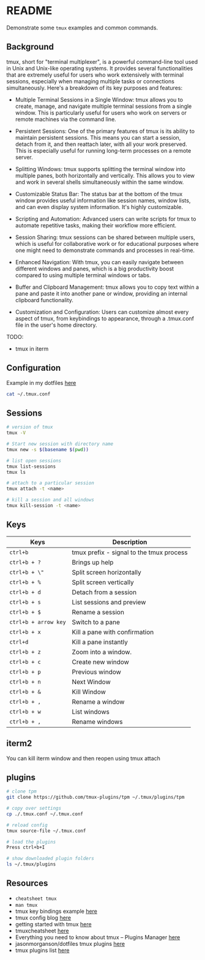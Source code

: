 # README

Demonstrate some `tmux` examples and common commands.  

## Background

tmux, short for "terminal multiplexer", is a powerful command-line tool used in Unix and Unix-like operating systems. It provides several functionalities that are extremely useful for users who work extensively with terminal sessions, especially when managing multiple tasks or connections simultaneously. Here's a breakdown of its key purposes and features:  

* Multiple Terminal Sessions in a Single Window: tmux allows you to create, manage, and navigate multiple terminal sessions from a single window. This is particularly useful for users who work on servers or remote machines via the command line.  

* Persistent Sessions: One of the primary features of tmux is its ability to maintain persistent sessions. This means you can start a session, detach from it, and then reattach later, with all your work preserved. This is especially useful for running long-term processes on a remote server.  

* Splitting Windows: tmux supports splitting the terminal window into multiple panes, both horizontally and vertically. This allows you to view and work in several shells simultaneously within the same window.  

* Customizable Status Bar: The status bar at the bottom of the tmux window provides useful information like session names, window lists, and can even display system information. It's highly customizable.  

* Scripting and Automation: Advanced users can write scripts for tmux to automate repetitive tasks, making their workflow more efficient.  

* Session Sharing: tmux sessions can be shared between multiple users, which is useful for collaborative work or for educational purposes where one might need to demonstrate commands and processes in real-time.  

* Enhanced Navigation: With tmux, you can easily navigate between different windows and panes, which is a big productivity boost compared to using multiple terminal windows or tabs.  

* Buffer and Clipboard Management: tmux allows you to copy text within a pane and paste it into another pane or window, providing an internal clipboard functionality.  

* Customization and Configuration: Users can customize almost every aspect of tmux, from keybindings to appearance, through a .tmux.conf file in the user's home directory.  

TODO:

* tmux in iterm

## Configuration

Example in my dotfiles [here](https://github.com/chrisguest75/default_dotfiles/blob/master/tmux/.tmux.conf)

```sh
cat ~/.tmux.conf
```

## Sessions

```sh
# version of tmux
tmux -V

# Start new session with directory name
tmux new -s $(basename $(pwd))

# list open sessions
tmux list-sessions 
tmux ls	

# attach to a particular session
tmux attach -t <name>

# kill a session and all windows
tmux kill-session -t <name>
```

## Keys

Keys                 | Description |
----                 | ---- |
`ctrl+b`             | tmux prefix - signal to the tmux process |
`ctrl+b + ?`         | Brings up help |
`ctrl+b + \"`        | Split screen horizontally | 
`ctrl+b + %`         | Split screen vertically | 
`ctrl+b + d`         | Detach from a session | 
`ctrl+b + s`         | List sessions and preview | 
`ctrl+b + $`         | Rename a session |
`ctrl+b + arrow key` | Switch to a pane | 
`ctrl+b + x`         | Kill a pane with confirmation |
`ctrl+d`             | Kill a pane instantly | 
`ctrl+b + z`         | Zoom into a window. |
`ctrl+b + c`         | Create new window |
`ctrl+b + p`         | Previous window |
`ctrl+b + n`         | Next Window |
`ctrl+b + &`         | Kill Window |
`ctrl+b + ,`         | Rename a window |
`ctrl+b + w`         | List windows | 
`ctrl+b + ,`         | Rename windows |

## iterm2

You can kill iterm window and then reopen using tmux attach  

## plugins

```sh
# clone tpm
git clone https://github.com/tmux-plugins/tpm ~/.tmux/plugins/tpm

# copy over settings
cp ./.tmux.conf ~/.tmux.conf

# reload config
tmux source-file ~/.tmux.conf

# load the plugins
Press ctrl+b+I

# show downloaded plugin folders
ls ~/.tmux/plugins
```

## Resources

* `cheatsheet tmux`
* `man tmux`
* tmux key bindings example [here](https://zserge.com/posts/tmux/)
* tmux config blog [here](https://www.hamvocke.com/blog/a-guide-to-customizing-your-tmux-conf/)
* getting started with tmux [here](https://linuxize.com/post/getting-started-with-tmux/)
* tmuxcheatsheet [here](https://tmuxcheatsheet.com/)
* Everything you need to know about tmux – Plugins Manager [here](https://arcolinux.com/everything-you-need-to-know-about-tmux-plugins-manager/)
* jasonmorganson/dotfiles tmux plugins [here](https://github.com/jasonmorganson/dotfiles/blob/master/dot_tmux-plugins)
* tmux plugins list [here](https://github.com/tmux-plugins/list)  
